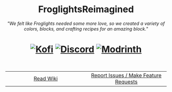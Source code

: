 <h1 align="center">
	FroglightsReimagined <br>
</h1>
<p align="center">
	<i>"We felt like Froglights needed some more love, so we created a variety of colors, blocks, and crafting recipes for an amazing block."</i>
</p>
<h1 align="center">
	<a href="https://ko-fi.com/tokimi"><img src="https://shields.io/badge/kofi-Buy_a_coffee-ff5f5f?logo=ko-fi&style=for-the-badgeKofi" alt="Kofi"></a>
	<a href="https://discord.gg/cozycord"><img src="https://img.shields.io/discord/1314787848779726920?color=5865f2&label=Discord&style=flat" alt="Discord"></a>
	<a href="https://modrinth.com/mod/froglightsreimagined"><img src="https://img.shields.io/modrinth/dt/homestead?logo=modrinth&label=&suffix=%20&style=flat&color=242629&labelColor=5ca424&logoColor=1c1c1c" alt="Modrinth"></a>
</h1>
<br>
<table align="center" style="width: 100%;">
  <tr>
    <td align="center" style="width: 33%;">
      <a href="https://github.com/CozyCord/FroglightsReimagined/wiki">Read Wiki</a>
    </td>
    <td align="center" style="width: 33%;">
      <a href="https://github.com/CozyCord/FroglightsReimagined/issues">Report Issues / Make Feature Requests</a>
    </td>
  </tr>
</table>
